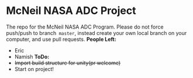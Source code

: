 # McNeil NASA ADC Project
The repo for the McNeil NASA ADC Program.
Please do not force push/push to branch` master`, instead create your own local branch on your computer, and use pull requests.
**People Left:**
- Eric
- Namish
**ToDo:**
- ~~Import build structure for unity(pr welcome)~~
- Start on project!
